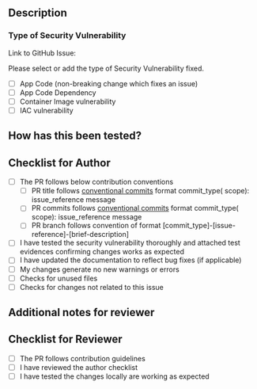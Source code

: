 ## Description

<!-- 
Please provide a summary of the security vulnerability being fixed, the motivation for fixing it, and any context regarding how it impacts the functionality or users. 
Please specify if this PR has dependency on any other changes.
-->

### Type of Security Vulnerability

Link to GitHub Issue:

Please select or add the type of Security Vulnerability fixed.

- [ ] App Code (non-breaking change which fixes an issue)
- [ ] App Code Dependency
- [ ] Container Image vulnerability
- [ ] IAC vulnerability

## How has this been tested?

<!--
Please describe the tests that you ran to verify your changes. Provide instructions so we can reproduce the bug, and describe the expected behavior after the fix.

- Test case 1 (please describe)
- Test case 2 (please describe)

Please attach relevant evidences supporting the test execution.
-->

## Checklist for Author

- [ ] The PR follows below contribution conventions
  - [ ] PR title follows [conventional commits](https://docs.cocogitto.io/guide/commit.html) format commit_type(
      scope): issue_reference message
  - [ ] PR commits follows [conventional commits](https://docs.cocogitto.io/guide/commit.html) format commit_type(
      scope): issue_reference message
  - [ ] PR branch follows convention of format [commit_type]-[issue-reference]-[brief-description]
- [ ] I have tested the security vulnerability thoroughly and attached test evidences confirming changes works as
  expected
- [ ] I have updated the documentation to reflect bug fixes (if applicable)
- [ ] My changes generate no new warnings or errors
- [ ] Checks for unused files
- [ ] Checks for changes not related to this issue

## Additional notes for reviewer

<!-- Add any information that can be useful to the reviewer -->

## Checklist for Reviewer

- [ ] The PR follows contribution guidelines
- [ ] I have reviewed the author checklist
- [ ] I have tested the changes locally are working as expected
